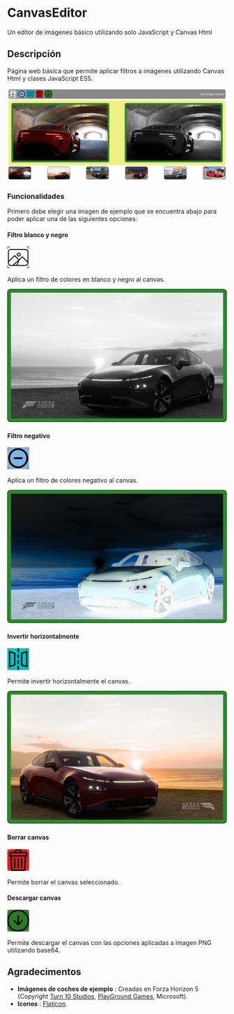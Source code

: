 # CanvasEditor
Un editor de imágenes básico utilizando solo JavaScript y Canvas Html

## Descripción

Página web básica que permite aplicar filtros a imágenes utilizando Canvas Html y clases JavaScript ES5.

![Canvas Editor](README_img/CanvasEditor.png)

### Funcionalidades

Primero debe elegir una imagen de ejemplo que se encuentra abajo para poder aplicar una de las siguientes opciones:

#### Filtro blanco y negro

![Fitro Blanco y Negro boton](README_img/BtnFiltroBlancoNegro.png)

Aplica un filtro de colores en blanco y negro al canvas.

![Filtro Blanco y Negro](README_img/FiltroBlancoNegro.png)

#### Filtro negativo

![Filtro Negativo boton](README_img/BtnFiltroNegativo.png)

Aplica un filtro de colores negativo al canvas.

![Filtro Negativo](README_img/FiltroNegativo.png)

#### Invertir horizontalmente

![Invertir horizontalmente boton](README_img/BtnInvertirHorizontal.png)

Permite invertir horizontalmente el canvas.

![Invertir horizontalmente](README_img/InvertirHorizontal.png)

#### Borrar canvas

![Borrar canvas boton](README_img/BtnBorrarCanvas.png)

Permite borrar el canvas seleccionado.

#### Descargar canvas

![Descargar canvas boton](README_img/BtnDescargarCanvas.png)

Permite descargar el canvas con las opciones aplicadas a imagen PNG utilizando base64.

## Agradecimentos

- **Imágenes de coches de ejemplo** : Creadas en Forza Horizon 5 (Copyright [Turn 10 Studios](https://www.turn10studios.com/), [PlayGround Games](https://playground-games.com/), Microsoft).
- **Iconos** : [Flaticon](https://www.flaticon.com/).